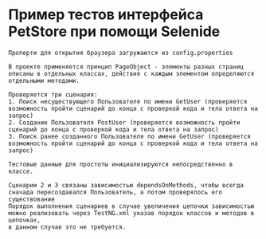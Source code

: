 Пример тестов интерфейса PetStore при помощи Selenide
========================================================
    Проперти для открытия браузера загружаются из config.properties
    
    В проекте применяется принцип PageObject - элементы разных страниц описаны в отдельных классах, действия с каждым элементом определяются отдельными методами.

    Проверяется три сценария:
    1. Поиск несуществующего Пользователя по имени GetUser (проверяется возможность пройти сценарий до конца с проверкой кода и тела ответа на запрос)
    2. Создание Пользователя PostUser (проверяется возможность пройти сценарий до конца с проверкой кода и тела ответа на запрос)
    3. Поиск ранее созданного Пользователя по имени GetUser (проверяется возможность пройти сценарий до конца с проверкой кода и тела ответа на запрос)

    Тестовые данные для простоты инициализируются непосредственно в классе.

    Сценарии 2 и 3 связаны зависимостью dependsOnMethods, чтобы всегда сначада пересоздавался Пользователь, а потом проверялось его существование
    Порядок выполнения сценариев в случае увеличения цепочки зависимостью можно реализовать через TestNG.xml указав порядок классов и методов в цепочках,
    в данном случае это не требуется.
